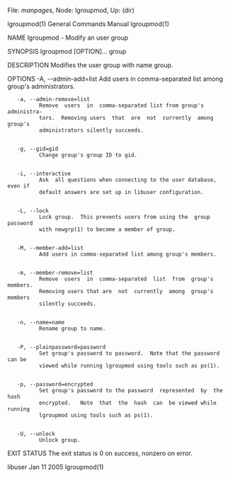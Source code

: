 File: *manpages*,  Node: lgroupmod,  Up: (dir)

lgroupmod(1)                General Commands Manual               lgroupmod(1)



NAME
       lgroupmod - Modify an user group


SYNOPSIS
       lgroupmod [OPTION]... group


DESCRIPTION
       Modifies the user group with name group.


OPTIONS
       -A, --admin-add=list
              Add users in comma-separated list among group's administrators.


       -a, --admin-remove=list
              Remove  users  in  comma-separated list from group's administra‐
              tors.  Removing users  that  are  not  currently  among  group's
              administrators silently succeeds.


       -g, --gid=gid
              Change group's group ID to gid.


       -i, --interactive
              Ask  all questions when connecting to the user database, even if
              default answers are set up in libuser configuration.


       -L, --lock
              Lock group.  This prevents users from using the  group  password
              with newgrp(1) to become a member of group.


       -M, --member-add=list
              Add users in comma-separated list among group's members.


       -m, --member-remove=list
              Remove  users  in  comma-separated  list  from  group's members.
              Removing users that are  not  currently  among  group's  members
              silently succeeds.


       -n, --name=name
              Rename group to name.


       -P, --plainpassword=password
              Set group's password to password.  Note that the password can be
              viewed while running lgroupmod using tools such as ps(1).


       -p, --password=encrypted
              Set group's password to the password  represented  by  the  hash
              encrypted.   Note  that  the  hash  can  be viewed while running
              lgroupmod using tools such as ps(1).


       -U, --unlock
              Unlock group.


EXIT STATUS
       The exit status is 0 on success, nonzero on error.



libuser                           Jan 11 2005                     lgroupmod(1)
